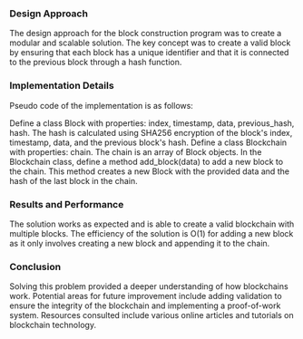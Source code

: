 ### Design Approach
The design approach for the block construction program was to create a modular and scalable solution. The key concept was to create a valid block by ensuring that each block has a unique identifier and that it is connected to the previous block through a hash function.

### Implementation Details
Pseudo code of the implementation is as follows:

Define a class Block with properties: index, timestamp, data, previous_hash, hash.
The hash is calculated using SHA256 encryption of the block's index, timestamp, data, and the previous block's hash.
Define a class Blockchain with properties: chain.
The chain is an array of Block objects.
In the Blockchain class, define a method add_block(data) to add a new block to the chain. This method creates a new Block with the provided data and the hash of the last block in the chain.

### Results and Performance
The solution works as expected and is able to create a valid blockchain with multiple blocks. The efficiency of the solution is O(1) for adding a new block as it only involves creating a new block and appending it to the chain.

### Conclusion
Solving this problem provided a deeper understanding of how blockchains work. Potential areas for future improvement include adding validation to ensure the integrity of the blockchain and implementing a proof-of-work system. Resources consulted include various online articles and tutorials on blockchain technology.